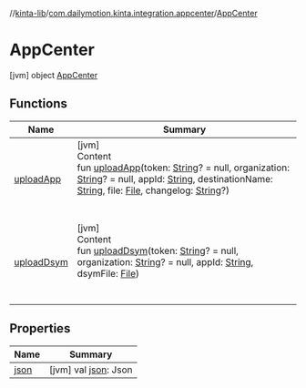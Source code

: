 //[kinta-lib](../../../index.md)/[com.dailymotion.kinta.integration.appcenter](../index.md)/[AppCenter](index.md)



# AppCenter  
 [jvm] object [AppCenter](index.md)   


## Functions  
  
|  Name |  Summary | 
|---|---|
| <a name="com.dailymotion.kinta.integration.appcenter/AppCenter/uploadApp/#kotlin.String?#kotlin.String?#kotlin.String#kotlin.String#java.io.File#kotlin.String?/PointingToDeclaration/"></a>[uploadApp](upload-app.md)| <a name="com.dailymotion.kinta.integration.appcenter/AppCenter/uploadApp/#kotlin.String?#kotlin.String?#kotlin.String#kotlin.String#java.io.File#kotlin.String?/PointingToDeclaration/"></a>[jvm]  <br>Content  <br>fun [uploadApp](upload-app.md)(token: [String](https://kotlinlang.org/api/latest/jvm/stdlib/kotlin/-string/index.html)? = null, organization: [String](https://kotlinlang.org/api/latest/jvm/stdlib/kotlin/-string/index.html)? = null, appId: [String](https://kotlinlang.org/api/latest/jvm/stdlib/kotlin/-string/index.html), destinationName: [String](https://kotlinlang.org/api/latest/jvm/stdlib/kotlin/-string/index.html), file: [File](https://docs.oracle.com/javase/8/docs/api/java/io/File.html), changelog: [String](https://kotlinlang.org/api/latest/jvm/stdlib/kotlin/-string/index.html)?)  <br><br><br>|
| <a name="com.dailymotion.kinta.integration.appcenter/AppCenter/uploadDsym/#kotlin.String?#kotlin.String?#kotlin.String#java.io.File/PointingToDeclaration/"></a>[uploadDsym](upload-dsym.md)| <a name="com.dailymotion.kinta.integration.appcenter/AppCenter/uploadDsym/#kotlin.String?#kotlin.String?#kotlin.String#java.io.File/PointingToDeclaration/"></a>[jvm]  <br>Content  <br>fun [uploadDsym](upload-dsym.md)(token: [String](https://kotlinlang.org/api/latest/jvm/stdlib/kotlin/-string/index.html)? = null, organization: [String](https://kotlinlang.org/api/latest/jvm/stdlib/kotlin/-string/index.html)? = null, appId: [String](https://kotlinlang.org/api/latest/jvm/stdlib/kotlin/-string/index.html), dsymFile: [File](https://docs.oracle.com/javase/8/docs/api/java/io/File.html))  <br><br><br>|


## Properties  
  
|  Name |  Summary | 
|---|---|
| <a name="com.dailymotion.kinta.integration.appcenter/AppCenter/json/#/PointingToDeclaration/"></a>[json](json.md)| <a name="com.dailymotion.kinta.integration.appcenter/AppCenter/json/#/PointingToDeclaration/"></a> [jvm] val [json](json.md): Json   <br>|

